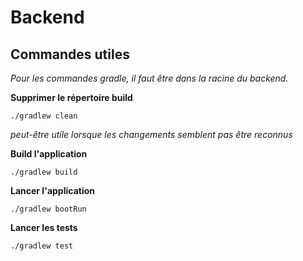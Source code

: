 # Backend

## Commandes utiles
*Pour les commandes gradle, il faut être dans la racine du backend.*

**Supprimer le répertoire build**
```console
./gradlew clean
```
*peut-être utile lorsque les changements semblent pas être reconnus*

**Build l'application**
```console
./gradlew build
```

**Lancer l'application**
```console
./gradlew bootRun
```

**Lancer les tests**
```console
./gradlew test
```